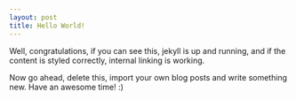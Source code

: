 ```yaml
---
layout: post
title: Hello World!
---
```


Well, congratulations, if you can see this, jekyll is up and running, 
and if the content is styled correctly, internal linking is working.
<!--more-->
Now go ahead, delete this, import your own blog posts and write something new.
Have an awesome time! :)